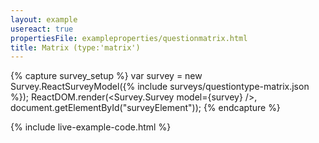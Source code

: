 ```yaml
---
layout: example
usereact: true
propertiesFile: exampleproperties/questionmatrix.html
title: Matrix (type:'matrix')
---
```

{% capture survey_setup %}
var survey = new Survey.ReactSurveyModel({% include surveys/questiontype-matrix.json %});
ReactDOM.render(<Survey.Survey model={survey} />, document.getElementById("surveyElement"));
{% endcapture %}

{% include live-example-code.html %}

